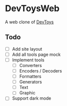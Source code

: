 # DevToysWeb

A web clone of [DevToys](https://github.com/veler/DevToys)

## Todo

- [ ] Add site layout
- [ ] Add all tools page mock
- [ ] Implement tools
  - [ ] Converters
  - [ ] Encoders / Decoders
  - [ ] Formatters
  - [ ] Generators
  - [ ] Text
  - [ ] Graphic
- [ ] Support dark mode
